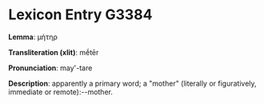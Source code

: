 # Lexicon Entry G3384

**Lemma**: μήτηρ

**Transliteration (xlit)**: mḗtēr

**Pronunciation**: may'-tare

**Description**:
apparently a primary word; a "mother" (literally or figuratively, immediate or remote):--mother.
